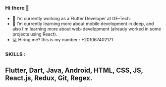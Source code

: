 ### Hi there 👋


- 🔭 I’m currently working as a Flutter Developer at GE-Tech.
- 🌱 I’m currently learning more about mobile development in deep, and also I'm learning more about web-development (already worked in some projects using React).
- 💻 Hiring me? this is my number : +201067402171 

### SKILLS :
## Flutter, Dart, Java, Android, HTML, CSS, JS, React.js, Redux, Git, Regex. 

<!--
**imoeadel/imoeadel** is a ✨ _special_ ✨ repository because its `README.md` (this file) appears on your GitHub profile.

Here are some ideas to get you started:

- 🔭 I’m currently working on ...
- 🌱 I’m currently learning ...
- 👯 I’m looking to collaborate on ...
- 🤔 I’m looking for help with ...
- 💬 Ask me about ...
- 📫 How to reach me: ...
- 😄 Pronouns: ...
- ⚡ Fun fact: ...
-->
